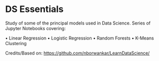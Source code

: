 # DS Essentials

Study of some of the principal models used in Data Science.
Series of Jupyter Notebooks covering:

• Linear Regression
• Logistic Regression
• Random Forests
• K-Means Clustering

Credits/Based on:
https://github.com/nborwankar/LearnDataScience/ 
